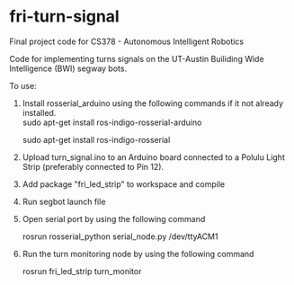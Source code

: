 # fri-turn-signal
Final project code for CS378 - Autonomous Intelligent Robotics

Code for implementing turns signals on the UT-Austin Builiding Wide Intelligence (BWI) segway bots. 

To use: 
  1. Install rosserial_arduino using the following commands if it not already installed.  
      sudo apt-get install ros-indigo-rosserial-arduino

      sudo apt-get install ros-indigo-rosserial

  2. Upload turn_signal.ino to an Arduino board connected to a Polulu Light Strip (preferably connected to Pin 12).

  3. Add package "fri_led_strip" to workspace and compile 

  4. Run segbot launch file

  5. Open serial port by using the following command 
  
      rosrun rosserial_python serial_node.py /dev/ttyACM1

  6. Run the turn monitoring node by using the following command 
  
      rosrun fri_led_strip turn_monitor 
